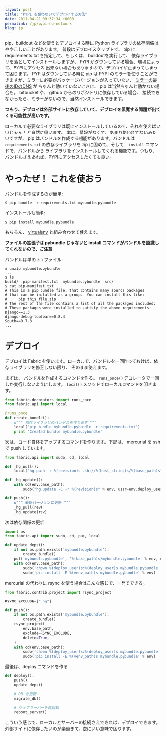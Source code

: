 ```yaml
---
layout: post
title: "PYPI を使わないでデプロイする方法"
date: 2011-04-21 09:37:34 +0000
permalink: /jp/pypi-no-network
blog: jp
---
```


pip、buildout などを使うとデプロイする時に Python ライブラリの依存関係はややこしいことがあります。
普段はデプロイスクリプトで、 pip に requirements.txt
を指定して、もしくは、 buildoutを実行して、 依存ライブラリを落としてインストールしますが、
PYPI がダウンしている場合、環境によって、PYPIにアクセス 出来ない場合もありますので、デプロイが止まってしまって困ります。
PYPIはダウンしている時に pip は PYPI
のミラーを使うことができますが、ミラーに必要がパッケージバージョンが入っていない、
[ミラーの最後のIDのDNS](http://www.python.org/dev/peps/pep-0381/#how-a-client-can-use-pypi-and-its-mirrors)
が ちゃんと動いていないときに、 pip は当然ちゃんと動かない場合も。 bitbucket や、 github
からのリポジトリに依存している場合、
接続できなかったら、ミラーがないので、当然インストールできます。

**つもり、デプロイは外部サイトに依存していて、デプロイを邪魔する問題が出てくる可能性が高いです。**

ローカルで必要なライブラリは既にインストールしているので、それを使えばいいじゃん！と自然に思います。
実は、情報がなくて、あまり使われてないみたいですが、
pip はバンドルを作成する機能があります。バンドルは `requirements.txt` の依存ライブラリを zip に固めて、そして、
`install` コマンドで、バンドルから
ライブラリをインストールしてくれる機能です。つもり、バンドルさえあれば、PYPIにアクセスしたくても良い。

# やったぜ！ これを使おう

バンドルを作成するのが簡単:

    $ pip bundle -r requirements.txt mybundle.pybundle

インストールも簡単:

    $ pip install mybundle.pybundle

もちろん、 [virtualenv](/jp/virtualenv-pip-fabric) と組み合わせて使えます。

**ファイルの拡張子は pybundle じゃないと install コマンドがバンドルを認識してくれないので、ご注意**

バンドルは単の zip ファイル:

    $ unzip mybundle.pybundle
    ...
    $ ls
    build/  pip-manifest.txt  mybundle.pybundle  src/
    $ cat pip-manifest.txt
    # This is a pip bundle file, that contains many source packages
    # that can be installed as a group.  You can install this like:
    #     pip this_file.zip
    # The rest of the file contains a list of all the packages included:
    # These packages were installed to satisfy the above requirements:
    Django==1.3
    django-debug-toolbar==0.8.4
    South==0.7.3
    ... 

# デプロイ

デプロイは Fabric を使います。ローカルで、バンドルを一回作っておけば、依存ライブラリを修正しない限り、 そのまま使えます。

まずは、 バンドルを作成するコマンドを作る。 `runs_once()` デコレータで一回しか実行しないようにします。 `local()`
メソッドでローカルコマンドを叩きます。

``` python
from fabric.decorators import runs_once
from fabric.api import local

@runs_once
def create_bundle():
    u""" 依存ライブラリのバンドルを作り直す """
    local('pip bundle mybundle.pybundle -r requirements.txt')
    print 'Created bundle mybundle.pybundle'
```

次は、コード自体をアップするコマンドを作ります。下記は、 mercurial を ssh で push しています。

``` python
from fabric.api import sudo, cd, local

def _hg_pull():
    local("hg push -r %(revision)s ssh://%(host_string)s/%(base_path)s" % env

def _hg_update():
    with cd(env.base_path):
        sudo("hg update -C -r %(revision)s" % env, user=env.deploy_user)

def push():
    u""" 最新バージョンに更新 """
    _hg_pull(rev)
    _hg_update(rev)
```

次は依存関係の更新

``` python
import os
from fabric.api import sudo, cd, put, local

def update_deps():
    if not os.path.exists('mybundle.pybundle'):
        create_bundle()
    put('mybundle.pybundle', '%(base_path)s/mybundle.pybundle' % env, use_sudo=True)
    with cd(env.base_path):
        sudo('chown %(deploy_user)s:%(deploy_user)s mybundle.pybundle' % env)
        sudo('pip install -E %(venv_path)s mybundle.pybundle' % env)
```

mercurial の代わりに rsync を使う場合はこんな感じで、一発でできる。

``` python
from fabric.contrib.project import rsync_project

RSYNC_EXCLUDE=[".hg"]

def push():
    if not os.path.exists('mybundle.pybundle'):
        create_bundle()
    rsync_project(
        env.base_path,
        exclude=RSYNC_EXCLUDE,
        delete=True,
    )
    with cd(env.base_path):
        sudo('chown %(deploy_user)s:%(deploy_user)s mybundle.pybundle' % env)
        sudo('pip install -E %(venv_path)s mybundle.pybundle' % env)
```

最後は、deploy コマンドを作る

``` python
def deploy():
    push()
    update_deps()

    # DB を更新
    migrate_db()

    # ウェブサーバーを再起動
    reboot_server()
```

こういう感じで、ローカルとサーバーの接続さえできれば、デプロイできます。 外部サイトに依存したいのが楽過ぎて、逆にいい意味で困ります。

